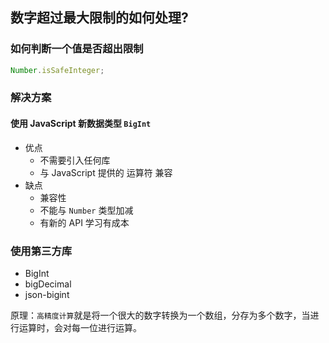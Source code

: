 ## 数字超过最大限制的如何处理?

### 如何判断一个值是否超出限制

```js
Number.isSafeInteger;
```

### 解决方案

#### 使用 JavaScript 新数据类型 `BigInt`

- 优点
  - 不需要引入任何库
  - 与 JavaScript 提供的 运算符 兼容
- 缺点
  - 兼容性
  - 不能与 `Number` 类型加减
  - 有新的 API 学习有成本

### 使用第三方库

- BigInt
- bigDecimal
- json-bigint

原理：`高精度计算`就是将一个很大的数字转换为一个数组，分存为多个数字，当进行运算时，会对每一位进行运算。
